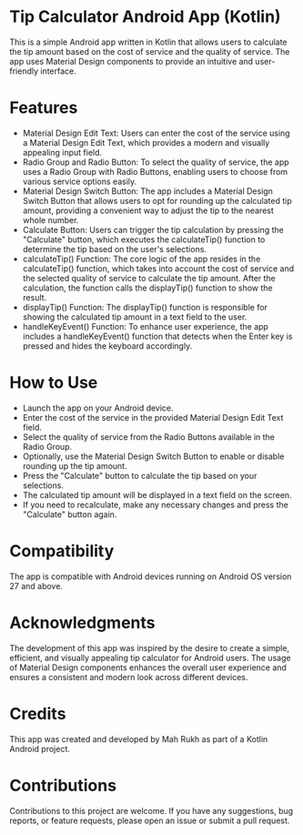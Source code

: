 # Tip Calculator Android App (Kotlin)
This is a simple Android app written in Kotlin that allows users to calculate the tip amount based on the cost of service and the quality of service. The app uses Material Design components to provide an intuitive and user-friendly interface.

# Features
- Material Design Edit Text:
Users can enter the cost of the service using a Material Design Edit Text, which provides a modern and visually appealing input field.
- Radio Group and Radio Button:
To select the quality of service, the app uses a Radio Group with Radio Buttons, enabling users to choose from various service options easily.
- Material Design Switch Button:
  The app includes a Material Design Switch Button that allows users to opt for rounding up the calculated tip amount, providing a convenient way to adjust the tip to the nearest whole number.
- Calculate Button:
  Users can trigger the tip calculation by pressing the "Calculate" button, which executes the calculateTip() function to determine the tip based on the user's selections.
- calculateTip() Function:
  The core logic of the app resides in the calculateTip() function, which takes into account the cost of service and the selected quality of service to calculate the tip amount. After the calculation, the function calls the displayTip() function to show the result.
- displayTip() Function:
  The displayTip() function is responsible for showing the calculated tip amount in a text field to the user.
- handleKeyEvent() Function:
  To enhance user experience, the app includes a handleKeyEvent() function that detects when the Enter key is pressed and hides the keyboard accordingly.

# How to Use
- Launch the app on your Android device.
- Enter the cost of the service in the provided Material Design Edit Text field.
- Select the quality of service from the Radio Buttons available in the Radio Group.
- Optionally, use the Material Design Switch Button to enable or disable rounding up the tip amount.
- Press the "Calculate" button to calculate the tip based on your selections.
- The calculated tip amount will be displayed in a text field on the screen.
- If you need to recalculate, make any necessary changes and press the "Calculate" button again.

# Compatibility
The app is compatible with Android devices running on Android OS version 27 and above.

# Acknowledgments
The development of this app was inspired by the desire to create a simple, efficient, and visually appealing tip calculator for Android users. The usage of Material Design components enhances the overall user experience and ensures a consistent and modern look across different devices.

# Credits
This app was created and developed by Mah Rukh as part of a Kotlin Android project.

# Contributions
Contributions to this project are welcome. If you have any suggestions, bug reports, or feature requests, please open an issue or submit a pull request.

